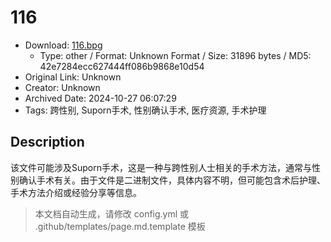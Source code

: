 # 116

- Download: [116.bpg](116.bpg)
    - Type: other / Format: Unknown Format / Size: 31896 bytes / MD5: 42e7284ecc627444ff086b9868e10d54
- Original Link: Unknown
- Creator: Unknown
- Archived Date: 2024-10-27 06:07:29
- Tags: 跨性别, Suporn手术, 性别确认手术, 医疗资源, 手术护理

## Description

该文件可能涉及Suporn手术，这是一种与跨性别人士相关的手术方法，通常与性别确认手术有关。由于文件是二进制文件，具体内容不明，但可能包含术后护理、手术方法介绍或经验分享等信息。

> 本文档自动生成，请修改 config.yml 或 .github/templates/page.md.template 模板
